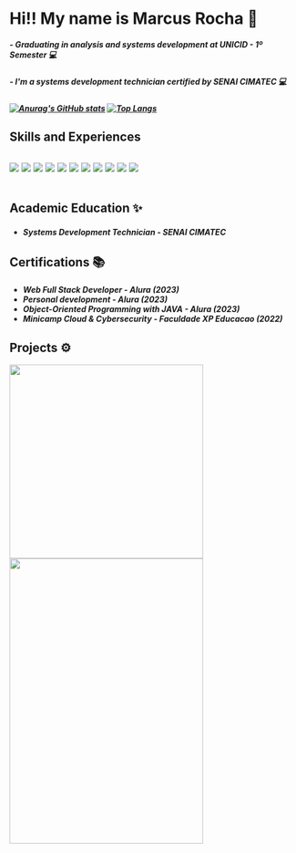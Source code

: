 <h1> Hi!! My name is Marcus Rocha 👋
<h5> - Graduating in analysis and systems development at UNICID - 1º Semester  💻<h5/>
<h5> - I'm a systems development technician certified by SENAI CIMATEC 💻<h5/>
  
[![Anurag's GitHub stats](https://github-readme-stats.vercel.app/api?username=marcusvrsousa&theme=dracula&show_icons=true)](https://github.com/marcusvrsousa/github-readme-stats) [![Top Langs](https://github-readme-stats.vercel.app/api/top-langs/?username=marcusvrsousa&layout=compact&theme=dracula)](https://github.com/marcusvrsousa/github-readme-stats)
  
<h2>Skills and Experiences <h2/>
  <div>
  <img src='https://img.shields.io/badge/HTML5-E34F26?style=for-the-badge&logo=html5&logoColor=white'>
  <img src='https://img.shields.io/badge/CSS3-1572B6?style=for-the-badge&logo=css3&logoColor=white'>
  <img src='https://img.shields.io/badge/JavaScript-F7DF1E?style=for-the-badge&logo=javascript&logoColor=black'>
  <img src='https://img.shields.io/badge/React-20232A?style=for-the-badge&logo=react&logoColor=61DAFB'>
  <img src='https://img.shields.io/badge/TypeScript-007ACC?style=for-the-badge&logo=typescript&logoColor=white'>
  <img src='https://img.shields.io/badge/Jest-323330?style=for-the-badge&logo=Jest&logoColor=white'>
  <img src='https://img.shields.io/badge/Tailwind_CSS-38B2AC?style=for-the-badge&logo=tailwind-css&logoColor=white'>
  <img src='https://img.shields.io/badge/styled--components-DB7093?style=for-the-badge&logo=styled-components&logoColor=white'>
  <img src='https://img.shields.io/badge/Material--UI-0081CB?style=for-the-badge&logo=material-ui&logoColor=white'>
  <img src='https://img.shields.io/badge/MySQL-00000F?style=for-the-badge&logo=mysql&logoColor=white'>
  <img src='https://img.shields.io/badge/Java-ED8B00?style=for-the-badge&logo=openjdk&logoColor=white'>
  </div>

  </br>
  
  Academic Education ✨
     <h5>
      <ul>
        <li>Systems Development Technician - SENAI CIMATEC</li>
      </ul>
     </h5>
  
  <h2>Certifications 📚</h2>
     <h5>
      <ul>
        <li>Web Full Stack Developer - Alura (2023)</li>
        <li>Personal development - Alura (2023)</li>
        <li>Object-Oriented Programming with JAVA - Alura (2023)</li>
        <li>Minicamp Cloud & Cybersecurity - Faculdade XP Educacao (2022)</li>
      </ul>
     </h5>
   
  <h2>Projects ⚙</h2>
  <div align='left'>
<!--     <a href="https://marcusvrsousa.github.io/Dashboard-Covid19/"><img src='https://user-images.githubusercontent.com/32283039/233812846-12eacdcf-fb78-4c5f-867b-58634a811cd2.png' width='350px'></a>  -->
  <a href="https://francielesobrancelhasof.vercel.app/"><img src='https://github.com/marcusvrsousa/marcusvrsousa/assets/32283039/66065d66-dd8b-478a-89e8-ab7930c040f8.png' width='340px'></a>
    <a href="https://bakery-website-ruddy.vercel.app/"><img src='https://github.com/marcusvrsousa/marcusvrsousa/assets/32283039/b56c376f-7f54-43ef-9c5a-b57c0de60d9b.png' height="500px" width='340px'></a>
   </div>

<!--
**marcusvrsousa/marcusvrsousa** is a ✨ _special_ ✨ repository because its `README.md` (this file) appears on your GitHub profile.

Here are some ideas to get you started:

- 🔭 I’m currently working on ...
- 🌱 I’m currently learning ...
- 👯 I’m looking to collaborate on ...
- 🤔 I’m looking for help with ...
- 💬 Ask me about ...
- 📫 How to reach me: ...
- 😄 Pronouns: ...
- ⚡ Fun fact: ...
-->
